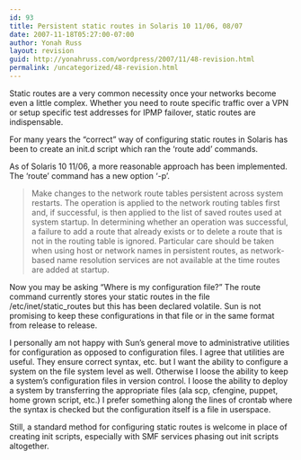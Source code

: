 ```yaml
---
id: 93
title: Persistent static routes in Solaris 10 11/06, 08/07
date: 2007-11-18T05:27:00-07:00
author: Yonah Russ
layout: revision
guid: http://yonahruss.com/wordpress/2007/11/48-revision.html
permalink: /uncategorized/48-revision.html
---
```

Static routes are a very common necessity once your networks become even a little complex. Whether you need to route specific traffic over a VPN or setup specific test addresses for IPMP failover, static routes are indispensable. 

For many years the &#8220;correct&#8221; way of configuring static routes in Solaris has been to create an init.d script which ran the &#8216;route add&#8217; commands.

As of Solaris 10 11/06, a more reasonable approach has been implemented. The &#8216;route&#8217; command has a new option &#8216;-p&#8217;. 

> Make changes to the network route tables persistent across system restarts. The operation is applied to the network routing tables first and, if successful, is then applied to the list of saved routes used at system startup. In determining whether an operation was successful, a failure to add a route that already exists or to delete a route that is not in the routing table is ignored. Particular care should be taken when using host or network names in persistent routes, as network-based name resolution services are not available at the time routes are added at startup.

Now you may be asking &#8220;Where is my configuration file?&#8221; The route command currently stores your static routes in the file /etc/inet/static_routes but this has been declared volatile. Sun is not promising to keep these configurations in that file or in the same format from release to release.

I personally am not happy with Sun&#8217;s general move to administrative utilities for configuration as opposed to configuration files. I agree that utilities are useful. They ensure correct syntax, etc. but I want the ability to configure a system on the file system level as well. Otherwise I loose the ability to keep a system&#8217;s configuration files in version control. I loose the ability to deploy a system by transferring the appropriate files (ala scp, cfengine, puppet, home grown script, etc.) I prefer something along the lines of crontab where the syntax is checked but the configuration itself is a file in userspace.

Still, a standard method for configuring static routes is welcome in place of creating init scripts, especially with SMF services phasing out init scripts altogether.